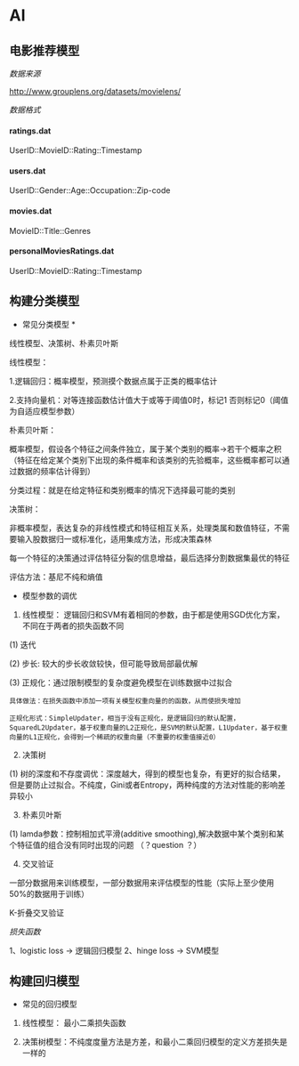 # AI

## 电影推荐模型 ##

*数据来源*

http://www.grouplens.org/datasets/movielens/

*数据格式*

#### ratings.dat ####

UserID::MovieID::Rating::Timestamp

#### users.dat ####
UserID::Gender::Age::Occupation::Zip-code

#### movies.dat ####
MovieID::Title::Genres

#### personalMoviesRatings.dat ####
UserID::MovieID::Rating::Timestamp

## 构建分类模型 ##

* 常见分类模型 *

线性模型、决策树、朴素贝叶斯

线性模型：

1.逻辑回归：概率模型，预测摸个数据点属于正类的概率估计

2.支持向量机：对等连接函数估计值大于或等于阈值0时，标记1 否则标记0（阈值为自适应模型参数）

朴素贝叶斯：

概率模型，假设各个特征之间条件独立，属于某个类别的概率->若干个概率之积（特征在给定某个类别下出现的条件概率和该类别的先验概率，这些概率都可以通过数据的频率估计得到）

分类过程：就是在给定特征和类别概率的情况下选择最可能的类别

决策树：

非概率模型，表达复杂的非线性模式和特征相互关系，处理类属和数值特征，不需要输入股数据归一或标准化，适用集成方法，形成决策森林

每一个特征的决策通过评估特征分裂的信息增益，最后选择分割数据集最优的特征

评估方法：基尼不纯和熵值

* 模型参数的调优

1. 线性模型： 逻辑回归和SVM有着相同的参数，由于都是使用SGD优化方案，不同在于两者的损失函数不同

(1) 迭代

(2) 步长: 较大的步长收敛较快，但可能导致局部最优解

(3) 正规化：通过限制模型的复杂度避免模型在训练数据中过拟合

    具体做法：在损失函数中添加一项有关模型权重向量的的函数，从而使损失增加

    正规化形式：SimpleUpdater，相当于没有正规化，是逻辑回归的默认配置，SquaredL2Updater，基于权重向量的L2正规化，是SVM的默认配置，L1Updater，基于权重向量的L1正规化，会得到一个稀疏的权重向量（不重要的权重值接近0）

2. 决策树

(1) 树的深度和不存度调优：深度越大，得到的模型也复杂，有更好的拟合结果，但是要防止过拟合。不纯度，Gini或者Entropy，两种纯度的方法对性能的影响差异较小

3. 朴素贝叶斯

(1) lamda参数：控制相加式平滑(additive smoothing),解决数据中某个类别和某个特征值的组合没有同时出现的问题 （？question ？）

4. 交叉验证

一部分数据用来训练模型，一部分数据用来评估模型的性能（实际上至少使用50%的数据用于训练）

K-折叠交叉验证

*损失函数*

1、logistic loss -> 逻辑回归模型  2、hinge loss -> SVM模型

## 构建回归模型 ##

* 常见的回归模型

1. 线性模型： 最小二乘损失函数

2. 决策树模型：不纯度度量方法是方差，和最小二乘回归模型的定义方差损失是一样的






